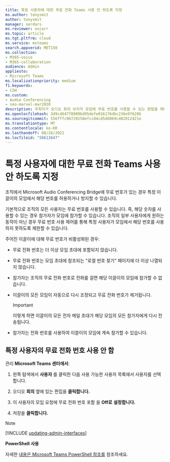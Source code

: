 ```yaml
---
title: 특정 사용자에 대한 무료 전화 Teams 사용 안 하도록 지정
ms.author: tonysmit
author: tonysmit
manager: serdars
ms.reviewer: oscarr
ms.topic: article
ms.tgt.pltfrm: cloud
ms.service: msteams
search.appverid: MET150
ms.collection:
- M365-voice
- M365-collaboration
audience: Admin
appliesto:
- Microsoft Teams
ms.localizationpriority: medium
f1.keywords:
- CSH
ms.custom:
- Audio Conferencing
- seo-marvel-mar2020
description: 주최자가 오디오 회의 브리지 모임에 무료 번호를 사용할 수 있는 방법을 제어하는 방법에 대해 알아보습니다.
ms.openlocfilehash: 3d9cd647f8089bd95defe016176dbc236e9f628b
ms.sourcegitcommit: 556fffc96729150efcc04cd5d6069c402012421e
ms.translationtype: MT
ms.contentlocale: ko-KR
ms.lasthandoff: 08/26/2021
ms.locfileid: "58613647"
---
```

# <a name="disabling-toll-free-numbers-for-specific-teams-users"></a>특정 사용자에 대한 무료 전화 Teams 사용 안 하도록 지정

조직에서 Microsoft Audio Conferencing Bridge에 무료 번호가 있는 경우 특정 이끌이의 모임에서 해당 번호를 허용하거나 방지할 수 있습니다.  

기본적으로 조직의 모든 사용자는 무료 번호를 사용할 수 있습니다. 즉, 해당 숫자를 사용할 수 있는 경우 참가자가 모임에 참가할 수 있습니다. 조직의 일부 사용자에게 원하는 동작이 아닌 경우 무료 번호 사용 제어를 통해 특정 사용자가 모임에서 해당 번호를 사용하지 못하도록 제한할 수 있습니다. 

주어진 이끌이에 대해 무료 번호가 비활성화된 경우: 
 - 무료 전화 번호는 더 이상 모임 초대에 포함되지 않습니다. 
 - 무료 전화 번호는 모임 초대에 참조되는 "로컬 번호 찾기" 페이지에 더 이상 나열되지 않습니다. 
 - 참가자는 조직의 무료 전화 번호로 전화를 걸면 해당 이끌이의 모임에 참가할 수 없습니다. 
 - 이끌이의 모든 모임이 자동으로 다시 조정되고 무료 전화 번호가 제거됩니다.  

    > [!IMPORTANT]
    > 이렇게 하면 이끌이의 모든 전자 메일 초대가 해당 모임의 모든 참가자에게 다시 전송됩니다. 

 - 참가자는 전화 번호를 사용하여 이끌이의 모임에 계속 참가할 수 있습니다. 

## <a name="disabling-toll-free-numbers-for-specific-users"></a>특정 사용자의 무료 전화 번호 사용 안 함 

관리 **Microsoft Teams 센터에서**:

1. 왼쪽 탐색에서 **사용자** 를 클릭한 다음 사용 가능한 사용자 목록에서 사용자를 선택합니다.

2. 오디오 **회의** 옆에 있는 편집을 **클릭합니다.**

3. 이 사용자의 모임 요청에 무료 전화 번호 포함 을 **Off로** **설정합니다.** 

4. 저장을 **클릭합니다.** 

 
> [!Note]
> [!INCLUDE [updating-admin-interfaces](includes/updating-admin-interfaces.md)]
 
**PowerShell 사용**  

자세한 [내용은 Microsoft Teams PowerShell 참조를](/powershell/module/teams/?view=teams-ps) 참조하세요.